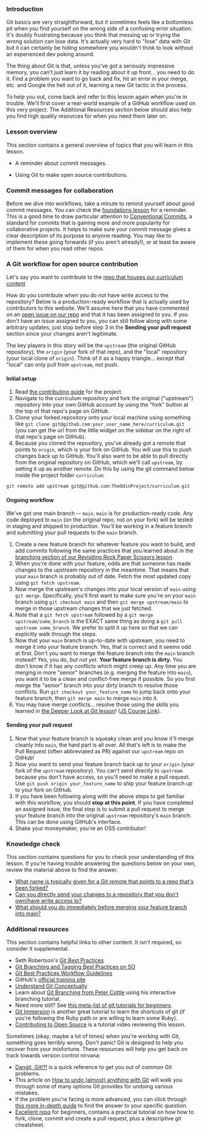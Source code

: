 ### Introduction

Git basics are very straightforward, but it sometimes feels like a bottomless pit when you find yourself on the wrong side of a confusing error situation. It's doubly frustrating because you think that messing up or trying the wrong solution can lose data. It's actually very hard to "lose" data with Git but it can certainly be hiding somewhere you wouldn't think to look without an experienced dev poking around.

The thing about Git is that, unless you've got a seriously impressive memory, you can't just learn it by reading about it up front... you need to do it. Find a problem you want to go back and fix, hit an error in your merge, etc. and Google the hell out of it, learning a new Git tactic in the process.

To help you out, come back and refer to this lesson again when you're in trouble. We'll first cover a real-world example of a GitHub workflow used on this very project. The Additional Resources section below should also help you find high quality resources for when you need them later on.

### Lesson overview

This section contains a general overview of topics that you will learn in this lesson.

- A reminder about commit messages.

- Using Git to make open source contributions.

### Commit messages for collaboration

Before we dive into workflows, take a minute to remind yourself about good commit messages. You can check the [foundations lesson](https://www.theodinproject.com/lessons/foundations-commit-messages) for a reminder. This is a good time to draw particular attention to [Conventional Commits](https://www.conventionalcommits.org), a standard for commits that is gaining more and more popularity for collaborative projects. It helps to make sure your commit message gives a clear description of its purpose to anyone reading. You may like to implement these going forwards (if you aren't already!), or at least be aware of them for when you read other repos.

### A Git workflow for open source contribution

Let's say you want to contribute to the [repo that houses our curriculum content](https://github.com/TheOdinProject/curriculum/)

How do you contribute when you do not have write access to the repository? Below is a production-ready workflow that is actually used by contributors to this website. We'll assume here that you have commented on an [open issue on our repo](https://github.com/TheOdinProject/curriculum/issues) and that it has been assigned to you. If you don't have an issue assigned to you, you can still follow along with some arbitrary updates, just stop before step 3 in the **Sending your pull request** section since your changes aren't legitimate.

The key players in this story will be the `upstream` (the original GitHub repository), the `origin` (your fork of that repo), and the "local" repository (your local clone of `origin`). Think of it as a happy triangle... except that "local" can only pull from `upstream`, not push.

#### Initial setup

1. Read [the contributing guide](https://github.com/TheOdinProject/.github/blob/main/CONTRIBUTING.md) for the project.
1. Navigate to the curriculum repository and fork the original ("upstream") repository into your own GitHub account by using the "fork" button at the top of that repo's page on GitHub.
1. Clone your forked repository onto your local machine using something like `git clone git@github.com:your_user_name_here/curriculum.git` (you can get the url from the little widget on the sidebar on the right of that repo's page on GitHub).
1. Because you cloned the repository, you've already got a remote that points to `origin`, which is your fork on GitHub. You will use this to push changes back up to GitHub. You'll also want to be able to pull directly from the original repository on GitHub, which we'll call `upstream`, by setting it up as another remote. Do this by using the git command below inside the project folder `curriculum`:

```bash
git remote add upstream git@github.com:TheOdinProject/curriculum.git
```

#### Ongoing workflow

We've got one main branch -- `main`. `main` is for production-ready code. Any code deployed to `main` (on the original repo, not on your fork) will be tested in staging and shipped to production. You'll be working in a feature branch and submitting your pull requests to the `main` branch.

1. Create a new feature branch for whatever feature you want to build, and add commits following the same practices that you learned about in the [branching section of our Revisiting Rock Paper Scissors lesson](https://www.theodinproject.com/lessons/foundations-revisiting-rock-paper-scissors#using-branches).
1. When you're done with your feature, odds are that someone has made changes to the upstream repository in the meantime. That means that your `main` branch is probably out of date. Fetch the most updated copy using `git fetch upstream`.
1. Now merge the upstream's changes into your local version of `main` using `git merge`. Specifically, you'll first want to make sure you're on your `main` branch using `git checkout main` and then `git merge upstream/main` to merge in those upstream changes that we just fetched.
1. Note that a `git fetch upstream` followed by a `git merge upstream/some_branch` is the EXACT same thing as doing a `git pull upstream some_branch`. We prefer to split it up here so that we can explicitly walk through the steps.
1. Now that your `main` branch is up-to-date with upstream, you need to merge it into your feature branch. Yes, that is correct and it seems odd at first. Don't you want to merge the feature branch into the `main` branch instead? Yes, you do, *but not yet*. **Your feature branch is dirty.** You don't know if it has any conflicts which might creep up. Any time you are merging in more "senior" branches (e.g. merging the feature into `main`), you want it to be a clean and conflict-free merge if possible. So you first merge the "senior" branch into your dirty branch to resolve those conflicts. Run `git checkout your_feature_name` to jump back onto your feature branch, then `git merge main` to merge `main` into it.
1. You may have merge conflicts... resolve those using the skills you learned in [the Deeper Look at Git lesson](https://www.theodinproject.com/lessons/ruby-a-deeper-look-at-git)! ([JS Course Link](https://www.theodinproject.com/lessons/javascript-a-deeper-look-at-git)).

#### Sending your pull request

1. Now that your feature branch is squeaky clean and you know it'll merge cleanly into `main`, the hard part is all over. All that's left is to make the Pull Request (often abbreviated as PR) against our `upstream` repo on GitHub!
1. Now you want to send your feature branch back up to your `origin` (your fork of the `upstream` repository). You can't send directly to `upstream` because you don't have access, so you'll need to make a pull request. Use `git push origin your_feature_name` to ship your feature branch up to your fork on GitHub.
1. If you have been following along with the above steps to get familiar with this workflow, you should **stop at this point**. If you have completed an assigned issue, the final step is to submit a pull request to merge your feature branch into the original `upstream` repository's `main` branch. This can be done using GitHub's interface.
1. Shake your moneymaker, you're an OSS contributor!

### Knowledge check

This section contains questions for you to check your understanding of this lesson. If you’re having trouble answering the questions below on your own, review the material above to find the answer.

- <a class='knowledge-check-link' href='#initial-setup'>What name is typically given for a Git remote that points to a repo that's been forked?</a>
- <a class='knowledge-check-link' href='#sending-your-pull-request'>Can you directly send your changes to a repository that you don't own/have write access to?</a>
- <a class='knowledge-check-link' href='#ongoing-workflow'>What should you do immediately before merging your feature branch into main?</a>

### Additional resources

This section contains helpful links to other content. It isn't required, so consider it supplemental.

- Seth Robertson's [Git Best Practices](http://sethrobertson.github.io/GitBestPractices/)
- [Git Branching and Tagging Best Practices on SO](http://programmers.stackexchange.com/questions/165725/git-branching-and-tagging-best-practices)
- [Git Best Practices Workflow Guidelines](http://www.lullabot.com/blog/article/git-best-practices-workflow-guidelines)
- GitHub's [official training site](https://training.github.com/)
- [Understand Git Conceptually](http://www.sbf5.com/~cduan/technical/git/)
- Learn about [Git Branching from Peter Cottle](http://pcottle.github.io/learnGitBranching/) using his interactive branching tutorial.
- Need more still? See [this meta-list of git tutorials for beginners](http://sixrevisions.com/resources/git-tutorials-beginners/).
- [Git Immersion](http://gitimmersion.com/lab_01.html) is another great tutorial to learn the shortcuts of git (if you're following the Ruby path or are willing to learn some Ruby).
- [Contributing to Open Source](https://youtu.be/mENDYhfxH-o) is a tutorial video reviewing this lesson.

Sometimes (okay, maybe a lot of times) when you're working with Git, something goes terribly wrong. Don't panic! Git is designed to help you recover from your misfortune. These resources will help you get back on track towards version control nirvana:

- [Dangit, Git!?!](https://dangitgit.com/) is a quick reference to get you out of common Git problems.
- This article on [How to undo (almost) anything with Git](https://github.blog/2015-06-08-how-to-undo-almost-anything-with-git/) will walk you through some of many options Git provides for undoing various mistakes.
- If the problem you're facing is more advanced, you can click through [this more in-depth guide](https://sethrobertson.github.io/GitFixUm/fixup.html) to find the answer to your specific question.
- [Excellent repo](https://github.com/firstcontributions/first-contributions) for beginners, contains a practical tutorial on how how to fork, clone, commit and create a pull request, plus a descriptive git cheatsheet.

